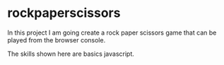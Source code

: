 # rockpaperscissors

In this project I am going create a rock paper scissors game that can be played from the browser console.

The skills shown here are basics javascript. 